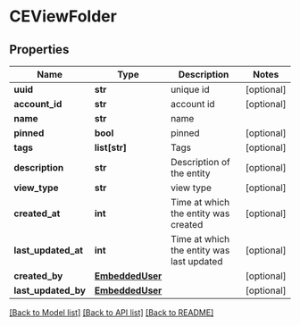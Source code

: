 # CEViewFolder

## Properties
Name | Type | Description | Notes
------------ | ------------- | ------------- | -------------
**uuid** | **str** | unique id | [optional] 
**account_id** | **str** | account id | [optional] 
**name** | **str** | name | 
**pinned** | **bool** | pinned | [optional] 
**tags** | **list[str]** | Tags | [optional] 
**description** | **str** | Description of the entity | [optional] 
**view_type** | **str** | view type | [optional] 
**created_at** | **int** | Time at which the entity was created | [optional] 
**last_updated_at** | **int** | Time at which the entity was last updated | [optional] 
**created_by** | [**EmbeddedUser**](EmbeddedUser.md) |  | [optional] 
**last_updated_by** | [**EmbeddedUser**](EmbeddedUser.md) |  | [optional] 

[[Back to Model list]](../README.md#documentation-for-models) [[Back to API list]](../README.md#documentation-for-api-endpoints) [[Back to README]](../README.md)

